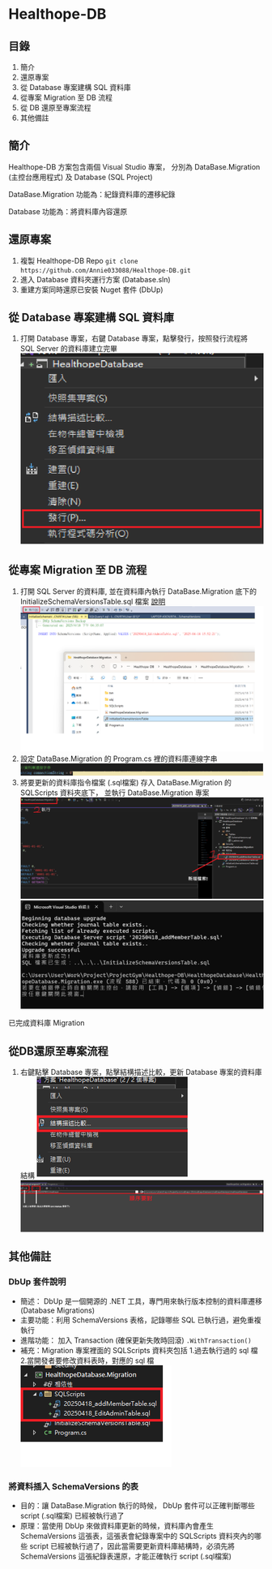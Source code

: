# Healthope-DB #

## 目錄 ##

1. 簡介
2. 還原專案
3. 從 Database 專案建構 SQL 資料庫
4. 從專案 Migration 至 DB 流程
5. 從 DB 還原至專案流程
6. 其他備註

## 簡介 ##

Healthope-DB 方案包含兩個 Visual Studio 專案，
分別為 DataBase.Migration (主控台應用程式) 及 Database (SQL Project)

DataBase.Migration 功能為：紀錄資料庫的遷移紀錄

Database 功能為：將資料庫內容還原

## 還原專案 ##

1. 複製 Healthope-DB Repo `git clone https://github.com/Annie033088/Healthope-DB.git`
2. 進入 Database 資料夾運行方案 (Database.sln)
3. 重建方案同時還原已安裝 Nuget 套件 (DbUp)

## 從 Database 專案建構 SQL 資料庫 ##

1. 打開 Database 專案，右鍵 Database 專案，點擊發行，按照發行流程將 SQL Server 的資料庫建立完畢
![Initialize Image](https://github.com/Annie033088/Healthope-DB/blob/main/img/發行到資料庫.png)

## 從專案 Migration 至 DB 流程 ##

1. 打開 SQL Server 的資料庫, 並在資料庫內執行 DataBase.Migration 底下的
 InitializeSchemaVersionsTable.sql 檔案 [說明](#將資料插入-schemaversions-的表)
![Initialize Image](https://github.com/Annie033088/Healthope-DB/blob/main/img/初始化遷移紀錄.png)
2. 設定 DataBase.Migration 的 Program.cs 裡的資料庫連線字串
![Initialize Image](https://github.com/Annie033088/Healthope-DB/blob/main/img/資料庫連線字串.png)
3. 將要更新的資料庫指令檔案 (.sql檔案) 存入 DataBase.Migration 的 SQLScripts 資料夾底下，
並執行 DataBase.Migration 專案
![Initialize Image](https://github.com/Annie033088/Healthope-DB/blob/main/img/新增會員表.png)
![Initialize Image](https://github.com/Annie033088/Healthope-DB/blob/main/img/執行成功.png)

已完成資料庫 Migration

## 從DB還原至專案流程 ##

1. 右鍵點擊 Database 專案，點擊結構描述比較，更新 Database 專案的資料庫結構
![Initialize Image](https://github.com/Annie033088/Healthope-DB/blob/main/img/結構描述比較.png)
![Initialize Image](https://github.com/Annie033088/Healthope-DB/blob/main/img/比較.png)

## 其他備註 ##

### DbUp 套件說明 ###

- 簡述： DbUp 是一個開源的 .NET 工具，專門用來執行版本控制的資料庫遷移 (Database Migrations)
- 主要功能：利用 SchemaVersions 表格，記錄哪些 SQL 已執行過，避免重複執行
- 進階功能： 加入 Transaction (確保更新失敗時回滾) `.WithTransaction()`
- 補充：Migration 專案裡面的 SQLScripts 資料夾包括 1.過去執行過的 sql 檔 2.當開發者要修改資料表時，對應的 sql 檔
![Initialize Image](https://github.com/Annie033088/Healthope-DB/blob/main/img/SQLScripts.png)

### 將資料插入 SchemaVersions 的表 ###

- 目的：讓 DataBase.Migration 執行的時候， DbUp 套件可以正確判斷哪些 script (.sql檔案) 已經被執行過了
- 原理：當使用 DbUp 來做資料庫更新的時候，資料庫內會產生 SchemaVersions 這張表，這張表會紀錄專案中的 SQLScripts 資料夾內的哪
些 script 已經被執行過了，因此當需要更新資料庫結構時，必須先將 SchemaVersions 這張紀錄表還原，才能正確執行 script (.sql檔案)

